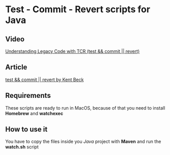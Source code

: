 # Test - Commit - Revert scripts for Java

## Video

[Understanding Legacy Code with TCR (test && commit || revert)](https://www.youtube.com/watch?v=FFzHOyFeovE)

## Article 

[test && commit || revert by Kent Beck](https://medium.com/@kentbeck_7670/test-commit-revert-870bbd756864)

## Requirements

These scripts are ready to run in MacOS, because of that you need to install **Homebrew** and **watchexec**

## How to use it

You have to copy the files inside you *Java* project with **Maven** and run the **watch.sh** script 
